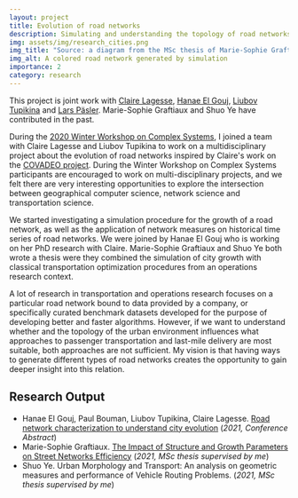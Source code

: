 ```yaml
---
layout: project
title: Evolution of road networks
description: Simulating and understanding the topology of road networks
img: assets/img/research_cities.png
img_title: "Source: a diagram from the MSc thesis of Marie-Sophie Graftiaux"
img_alt: A colored road network generated by simulation
importance: 2
category: research
---
```


This project is joint work with [Claire Lagesse](https://thema.univ-fcomte.fr/page_personnelle/userprofile/clagesse),
[Hanae El Gouj](https://thema.univ-fcomte.fr/page_personnelle/hanae), [Liubov Tupikina](https://sites.google.com/view/liubovkmatematike/)
and [Lars Päsler](https://www.linkedin.com/in/lars-paesler/). Marie-Sophie Graftiaux and Shuo Ye have contributed in the past.

During the [2020 Winter Workshop on Complex Systems](https://wwcs2020.github.io/), I joined a team with Claire Lagesse and Liubov Tupikina to work on 
a multidisciplinary project about the evolution of road networks inspired by Claire's work on the [COVADEO project](https://covadeo.univ-fcomte.fr/about). During the
Winter Workshop on Complex Systems participants are encouraged to work on multi-disciplinary projects, and we felt there are very interesting opportunities
to explore the intersection between geographical computer science, network science and transportation science. 

We started investigating a simulation procedure  for the growth of a road network, as well as the application of network measures on
historical time series of road networks. We were joined by Hanae El Gouj who is working on her PhD research with Claire.
Marie-Sophie Graftiaux and Shuo Ye both wrote a thesis were they combined the simulation of city growth with classical transportation
optimization procedures from an operations research context.

A lot of research in transportation and operations research focuses on a particular road network bound to data provided by a company,
or specifically curated benchmark datasets developed for the purpose of developing better and faster algorithms.
However, if we want to understand whether and the topology of the urban environment influences what approaches to passenger transportation
and last-mile delivery are most suitable, both approaches are not sufficient.
My vision is that having ways to generate different types of road networks creates the opportunity to gain deeper insight into this relation.

## Research Output

* Hanae El Gouj, Paul Bouman, Liubov Tupikina, Claire Lagesse.  [Road network characterization to understand city evolution](https://hal.science/hal-03439002/) (*2021, Conference Abstract*)
* Marie-Sophie Graftiaux. [The Impact of Structure and Growth Parameters on Street Networks Efficiency](https://thesis.eur.nl/pub/56940) (*2021, MSc thesis supervised by me*)
* Shuo Ye. Urban Morphology and Transport: An analysis on geometric measures and performance of Vehicle Routing Problems. (*2021, MSc thesis supervised by me*)